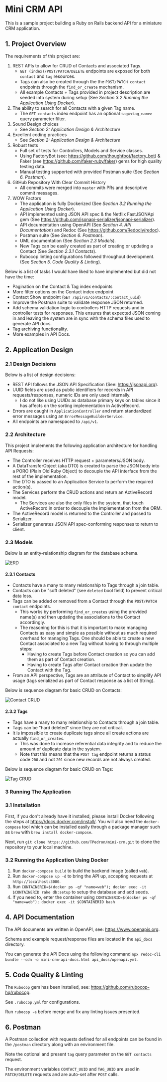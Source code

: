 # Mini CRM API

This is a sample project building a Ruby on Rails backend API for a miniature CRM application.

## 1. Project Overview

The requirements of this project are:
1. REST APIs to allow for CRUD of Contacts and associated Tags.
   - `GET (index)/POST/PATCH/DELETE` endpoints are exposed for both `contact` and `tag` resources.
   - Tags can also be created through the the `POST/PATCH contact` endpoints through the `find_or_create` mechanism.
   - All example Contacts + Tags provided in project description are seeded into system during setup (See *Section 3.2 Running the Application Using Docker*).
2. The ability to search for all Contacts with a given Tag name.
   - The `GET contacts` index endpoint has an optional `tag=<tag_name>` query parameter filter.
3. Sound Design choices
   - See *Section 2: Application Design & Architecture*
4. Excellent coding practices
   - See *Section 2: Application Design & Architecture*
5. Robust tests
   - Full set of tests for Controllers, Models and Service classes.
   - Using FactoryBot (see: https://github.com/thoughtbot/factory_bot) & Faker (see https://github.com/faker-ruby/faker) gems for high quality testing data.
   - Manual testing supported with provided Postman suite (See *Section 6. Postman*).
6. GitHub Repository With Clear Commit History
   - All commits were merged into `master` with PRs and descriptive commit messages.
7. WOW Factors
   - The application is fully Dockerized (See *Section 3.2 Running the Application Using Docker*).
   - API implemented using JSON API spec & the Netflix FastJSONApi gem (See https://github.com/jsonapi-serializer/jsonapi-serializer).
   - API documentation using OpenAPI (See *Section 4. API Documentation*) and Redoc (See https://github.com/Redocly/redoc).
   - Postman suite (See *Section 6. Postman*).
   - UML documentation (See *Section 2.3 Models*).
   - New Tags can be easily created as part of creating or updating a Contact (See *Section 2.3.1 Contacts*).
   - Rubocop linting configurations followed throughout development. (See *Section 5. Code Quality & Linting*).

Below is a list of tasks I would have liked to have implemented but did not have the time:
- Pagination on the Contact & Tag index endpoints
- More filter options on the Contact index endpoint
- Contact Show endpoint (`GET /api/v1/contacts/:contact_uuid`)
- Improve the Postman suite to validate response JSON returned.
- Add schema validation logic to controllers HTTP requests and in controller tests for responses. This ensures that expected JSON coming in and leaving the system are in sync with the schema files used to generate API docs.
- Tag archiving functionality.
- More examples in API Docs.

## 2. Application Design

### 2.1 Design Decisions

Below is a list of design decisions:
- REST API follows the JSON API Specification (See: https://jsonapi.org).
- UUID fields are used as public identifiers for records in API requests/responses, numeric IDs are only used internally.
  - I do not like using UUIDs as database primary keys on tables since it has affects on the sorting implementation in ActiveRecord.
- Errors are caught in `ApplicationController` and return standardized error messages using an `ErrorMessageBuilderService`.
- All endpoints are namespaced to `/api/v1`.

### 2.2 Architecture

This project implements the following application architecture for handling API Requests:
- The Controller receives HTTP request + parameters/JSON body.
- A DataTransferObject (aka DTO) is created to parse the JSON body into a PORO (Plain Old Ruby Object) to decouple the API interface from the rest of the implementation.
- The DTO is passed to an Application Service to perform the required action(s).
- The Services perform the CRUD actions and return an ActiveRecord model.
  - The Services are also the only files in the system, that touch ActiveRecord in order to decouple the implementation from the ORM.
- The ActiveRecord model is returned to the Controller and passed to Serializer.
- Serializer generates JSON API spec-conforming responses to return to client.

### 2.3 Models

Below is an entity-relationship diagram for the database schema.

![ERD](uml/export/erd-v1.0.png)

#### 2.3.1 Contacts

- Contacts have a many to many relationship to Tags through a join table.
- Contacts can be "soft deleted" (see `deleted` bool field) to prevent critical data loss.
- Tags can be added or removed from a Contact through the `POST/PATCH contact` endpoints.
  - This works by performing `find_or_creates` using the provided name(s) and then updating the associations to the Contact accordingly.
  - The reasoning for this is that it is important to make managing Contacts as easy and simple as possible without as much required overhead for managing Tags. One should be able to create a new Contact associated to a new Tag without having to through multiple steps:
    - Having to create Tags before Contact creation so you can add them as part of Contact creation.
    - Having to create Tags after Contact creation then update the Contact with the Tag.
- From an API perspective, Tags are an attribute of Contact to simplify API usage (tags serialized as part of Contact response as a list of String).

Below is sequence diagram for basic CRUD on Contacts:

![Contact CRUD](uml/export/contact-crud-sequence-diagram-v1.0.png)

#### 2.3.2 Tags

- Tags have a many to many relationship to Contacts through a join table.
- Tags can be "hard deleted" since they are not critical.
- It is impossible to create duplicate tags since all create actions are actually `find_or_creates`.
  - This was done to increase referential data integrity and to reduce the amount of duplicate data in the system.
  - Note that this means that the `POST tag` endpoint returns a status code `200` and not `201` since new records are not always created.

Below is sequence diagram for basic CRUD on Tags:

![Tag CRUD](uml/export/tag-crud-sequence-diagram-v1.0.png)

### 3 Running The Application

### 3.1 Installation

First, if you don't already have it installed, please install Docker following the steps at https://docs.docker.com/install/. You will also need the `docker-compose` tool which can be installed easily through a package manager such as `brew` with `brew install docker-compose`.

Next, run `git clone https://github.com/TPedron/mini-crm.git` to clone the repository to your local machine.

### 3.2 Running the Application Using Docker

1. Run `docker-compose build` to build the backend image (called `web`).
2. Run `docker-compose up -d` to bring the API up, accepting requests at `http://localhost:3000`.
3. Run `CONTAINERID=$(docker ps -qf "name=web"); docker exec -it $CONTAINERID rake db:setup` to setup the database and add seeds.
4. If you need to, enter the container using `CONTAINERID=$(docker ps -qf "name=web"); docker exec -it $CONTAINERID bash`

## 4. API Documentation

The API documents are written in OpenAPI, see: https://www.openapis.org.

Schema and example request/response files are located in the `api_docs` directory.

You can generate the API Docs using the following command `npx redoc-cli bundle --cdn -o mini-crm-api-docs.html api_docs/openapi.yml`.


## 5. Code Quality & Linting

The `Rubocop` gem has been installed, see: https://github.com/rubocop-hq/rubocop. 

See `.rubocop.yml` for configurations.

Run `rubocop -a` before merge and fix any linting issues presented.

## 6. Postman

A Postman collection with requests defined for all endpoints can be found in the `/postman` directory along with an environment file.

Note the optional and present `tag` query parameter on the `GET contacts` request.

The environment variables `CONTACT_UUID` and `TAG_UUID` are used in `PATCH/DELETE` requests and are auto-set after `POST` calls.
